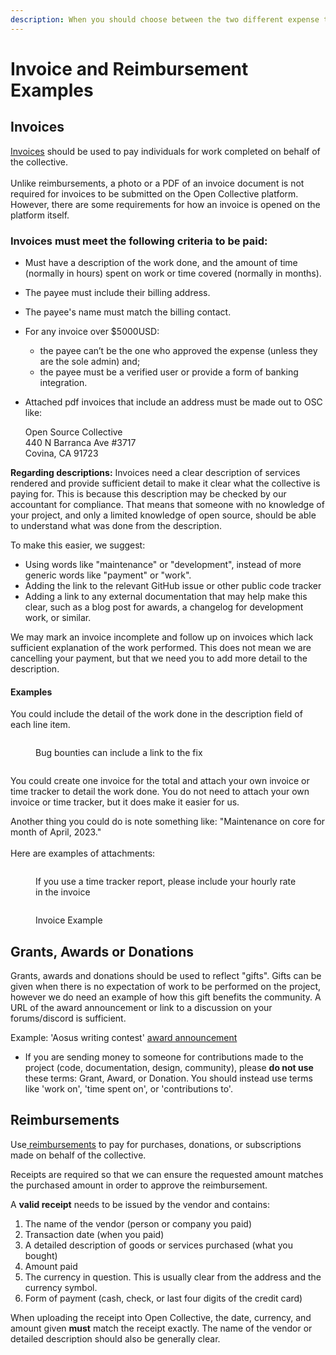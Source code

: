```yaml
---
description: When you should choose between the two different expense types.
---
```


# Invoice and Reimbursement Examples

## Invoices&#x20;

[Invoices](https://docs.opencollective.com/help/expenses-and-getting-paid/submitting-expenses#invoices) should be used to pay individuals for work completed on behalf of the collective.\
\
Unlike reimbursements, a photo or a PDF of an invoice document is not required for invoices to be submitted on the Open Collective platform. However, there are some requirements for how an invoice is opened on the platform itself.&#x20;

### Invoices must meet the following criteria to be paid:

* Must have a description of the work done, and the amount of time (normally in hours) spent on work or time covered (normally in months).&#x20;
* The payee must include their billing address.
* The payee's name must match the billing contact.
* For any invoice over $5000USD:
  * the payee can’t be the one who approved the expense (unless they are the sole admin) and;&#x20;
  * the payee must be a verified user or provide a form of banking integration.
*   Attached pdf invoices that include an address must be made out to OSC like:

    Open Source Collective\
    440 N Barranca Ave #3717 \
    Covina, CA 91723&#x20;

**Regarding descriptions:** Invoices need a clear description of services rendered and provide sufficient detail to make it clear what the collective is paying for. This is because this description may be checked by our accountant for compliance. That means that someone with no knowledge of your project, and only a limited knowledge of open source, should be able to understand what was done from the description.

To make this easier, we suggest:

* Using words like "maintenance" or "development", instead of more generic words like "payment" or "work".
* Adding the link to the relevant GitHub issue or other public code tracker
* Adding a link to any external documentation that may help make this clear, such as a blog post for awards, a changelog for development work, or similar.&#x20;

We may mark an invoice incomplete and follow up on invoices which lack sufficient explanation of the work performed. This does not mean we are cancelling your payment, but that we need you to add more detail to the description.&#x20;

#### Examples

You could include the detail of the work done in the description field of each line item.&#x20;

<div>

<figure><img src="../../.gitbook/assets/Screen Shot 2023-02-17 at 6.28.57 PM.png" alt=""><figcaption><p>Bug bounties can include a link to the fix</p></figcaption></figure>

 

<figure><img src="../../.gitbook/assets/Screen Shot 2023-02-17 at 6.52.14 PM (1).png" alt=""><figcaption></figcaption></figure>

</div>

You could create one invoice for the total and attach your own invoice or time tracker to detail the work done. You do not need to attach your own invoice or time tracker, but it does make it easier for us.&#x20;

Another thing you could do is note something like: "Maintenance on core for month of April, 2023."\
\
Here are examples of attachments:

<div>

<figure><img src="../../.gitbook/assets/Screen Shot 2023-02-17 at 6.47.26 PM.png" alt=""><figcaption><p>If you use a time tracker report, please include your hourly rate in the invoice</p></figcaption></figure>

 

<figure><img src="../../.gitbook/assets/Screen Shot 2023-02-17 at 7.57.00 PM.png" alt=""><figcaption><p>Invoice Example</p></figcaption></figure>

</div>



## Grants, Awards or Donations

Grants, awards and donations should be used to reflect "gifts". Gifts can be given when there is no expectation of work to be performed on the project, however we do need an example of how this gift benefits the community. A URL of the award announcement or link to a discussion on your forums/discord is sufficient.

Example: 'Aosus writing contest' [award announcement](https://opencollective.com/aosus/projects/aosus-writing-contest)

* If you are sending money to someone for contributions made to the project (code, documentation, design, community), please **do not use** these terms: Grant, Award, or Donation. You should instead use terms like 'work on', 'time spent on', or 'contributions to'.

## Reimbursements

Use[ reimbursements](https://docs.opencollective.com/help/expenses-and-getting-paid/submitting-expenses#reimbursements) to pay for purchases, donations, or subscriptions made on behalf of the collective.

Receipts are required so that we can ensure the requested amount matches the purchased amount in order to approve the reimbursement.

A **valid receipt** needs to be issued by the vendor and contains:

1. The name of the vendor (person or company you paid) &#x20;
2. Transaction date (when you paid) &#x20;
3. A detailed description of goods or services purchased (what you bought) &#x20;
4. Amount paid
5. The currency in question. This is usually clear from the address and the currency symbol. &#x20;
6. Form of payment (cash, check, or last four digits of the credit card)

When uploading the receipt into Open Collective, the date, currency, and amount given **must** match the receipt exactly. The name of the vendor or detailed description should also be generally clear.&#x20;

